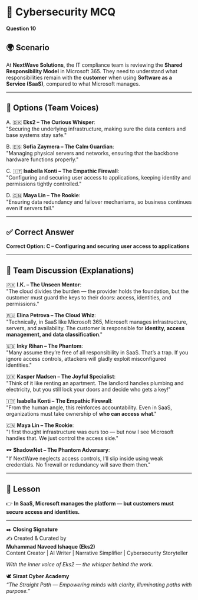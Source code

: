 # 🔐 Cybersecurity MCQ

**Question 10**

## 🌍 Scenario
At **NextWave Solutions**, the IT compliance team is reviewing the **Shared Responsibility Model** in Microsoft 365. They need to understand what responsibilities remain with the **customer** when using **Software as a Service (SaaS)**, compared to what Microsoft manages.  

---

## 📝 Options (Team Voices)

A. 🇩🇰 **Eks2 – The Curious Whisper**:  
"Securing the underlying infrastructure, making sure the data centers and base systems stay safe."  

B. 🇪🇸 **Sofia Zaymera – The Calm Guardian**:  
"Managing physical servers and networks, ensuring that the backbone hardware functions properly."  

C. 🇮🇹 **Isabella Konti – The Empathic Firewall**:  
"Configuring and securing user access to applications, keeping identity and permissions tightly controlled."  

D. 🇨🇳 **Maya Lin – The Rookie**:  
"Ensuring data redundancy and failover mechanisms, so business continues even if servers fail."  

---

## ✅ Correct Answer
**Correct Option: C – Configuring and securing user access to applications**  

---

## 💬 Team Discussion (Explanations)

🇵🇰 **I.K. – The Unseen Mentor**:  
"The cloud divides the burden — the provider holds the foundation, but the customer must guard the keys to their doors: access, identities, and permissions."  

🇷🇺 **Elina Petrova – The Cloud Whiz**:  
"Technically, in SaaS like Microsoft 365, Microsoft manages infrastructure, servers, and availability. The customer is responsible for **identity, access management, and data classification**."  

🇪🇸 **Inky Rihan – The Phantom**:  
"Many assume they’re free of all responsibility in SaaS. That’s a trap. If you ignore access controls, attackers will gladly exploit misconfigured identities."  

🇩🇰 **Kasper Madsen – The Joyful Specialist**:  
"Think of it like renting an apartment. The landlord handles plumbing and electricity, but you still lock your doors and decide who gets a key!"  

🇮🇹 **Isabella Konti – The Empathic Firewall**:  
"From the human angle, this reinforces accountability. Even in SaaS, organizations must take ownership of **who can access what**."  

🇨🇳 **Maya Lin – The Rookie**:  
"I first thought infrastructure was ours too — but now I see Microsoft handles that. We just control the access side."  

🕶️ **ShadowNet – The Phantom Adversary**:  
"If NextWave neglects access controls, I’ll slip inside using weak credentials. No firewall or redundancy will save them then."  

---

## 🌟 Lesson
👉 **In SaaS, Microsoft manages the platform — but customers must secure access and identities.**

---

✒️ **Closing Signature**  
✍️ Created & Curated by  
**Muhammad Naveed Ishaque (Eks2)**  
Content Creator | AI Writer | Narrative Simplifier | Cybersecurity Storyteller  

_With the inner voice of Eks2 — the whisper behind the work._  

🕊️ **Siraat Cyber Academy**  
*“The Straight Path — Empowering minds with clarity, illuminating paths with purpose.”*  
